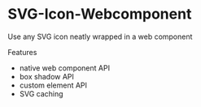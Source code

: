 # SVG-Icon-Webcomponent

Use any SVG icon neatly wrapped in a web component

Features
- native web component API
- box shadow API
- custom element API
- SVG caching
